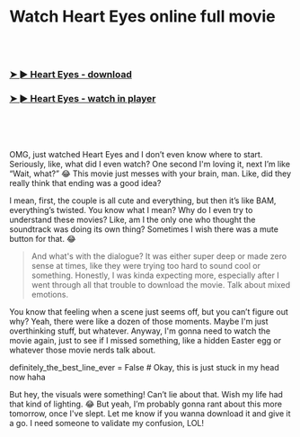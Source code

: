<h1>Watch Heart Eyes online full movie</h1>


<br><br>

<h3><a href="https://Steves-duningdunsu1974.github.io/olsecjzfsv/">➤ ► Heart Eyes - download</a></h3> 
<h3><a href="https://Steves-duningdunsu1974.github.io/olsecjzfsv/">➤ ► Heart Eyes - watch in player</a></h3>


<br><br><br>


OMG, just watched Heart Eyes and I don’t even know where to start. Seriously, like, what did I even watch? One second I'm loving it, next I’m like “Wait, what?” 😂 This movie just messes with your brain, man. Like, did they really think that ending was a good idea?

I mean, first, the couple is all cute and everything, but then it’s like BAM, everything’s twisted. You know what I mean? Why do I even try to understand these movies? Like, am I the only one who thought the soundtrack was doing its own thing? Sometimes I wish there was a mute button for that. 😂

> And what's with the dialogue? It was either super deep or made zero sense at times, like they were trying too hard to sound cool or something. Honestly, I was kinda expecting more, especially after I went through all that trouble to download the movie. Talk about mixed emotions.

You know that feeling when a scene just seems off, but you can’t figure out why? Yeah, there were like a dozen of those moments. Maybe I'm just overthinking stuff, but whatever. Anyway, I'm gonna need to watch the movie again, just to see if I missed something, like a hidden Easter egg or whatever those movie nerds talk about.

definitely_the_best_line_ever = False  # Okay, this is just stuck in my head now haha

But hey, the visuals were something! Can’t lie about that. Wish my life had that kind of lighting. 😂 But yeah, I’m probably gonna rant about this more tomorrow, once I've slept. Let me know if you wanna download it and give it a go. I need someone to validate my confusion, LOL!
